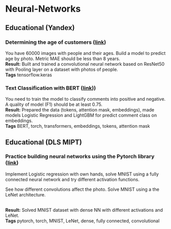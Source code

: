 # Neural-Networks
## Educational (Yandex)

### Determining the age of customers ([link](https://github.com/RadarYV/Neural-Networks/blob/main/Educational%20(Yandex)/Image.%20Regression/define_age_by%20photo.ipynb))
You have 60000 images with people and their ages. Build a model to predict age by photo. Metric MAE should be less than 8 years.
<br>**Result:** Built and trained a convolutional neural network based on ResNet50 with Pooling layer on a dataset with photos of people.
<br>**Tags**
tensorflow.keras

### Text Classification with BERT ([link](https://github.com/RadarYV/Neural-Networks/blob/main/Educational%20(Yandex)/Text.%20Classification/texts_classification_bert.ipynb)))
You need to train the model to classify comments into positive and negative. A quality of model (F1) should be at least 0.75.
<br>**Result:** Prepared the data (tokens, attention mask, embeddings), made models Logistic Regression and LightGBM for predict comment class on embeddings.
<br>**Tags** BERT, torch, transformers, embeddings, tokens, attention mask



## Educational (DLS MIPT)

### Practice building neural networks using the Pytorch library ([link](https://github.com/RadarYV/Neural-Networks/blob/main/Educational%20(DLS%20MIPT)/Dense_and_convolutional_Nets/%5Bhomework%5D_2022_10_29_dense_and_convolutional_nn.ipynb))
Implement Logistic regression with own hands, solve MNIST using a fully connected neural network and try different activation functions. 

See how different convolutions affect the photo. Solve MNIST using a the LeNet architecture.

<br>**Result:** Solved MNIST dataset with dense NN with different activations and LeNet.
<br>**Tags**
pytorch, torch, MNIST, LeNet, dense, fully connected, convolutional
